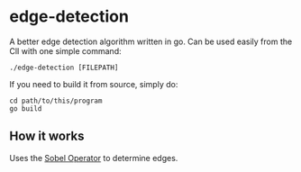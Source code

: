 # edge-detection
A better edge detection algorithm written in go. 
Can be used easily from the ClI with one simple command:
```
./edge-detection [FILEPATH]
```
If you need to build it from source, simply do:
```
cd path/to/this/program
go build
```
## How it works
Uses the [Sobel Operator](https://en.wikipedia.org/wiki/Sobel_operator) to determine edges. 
